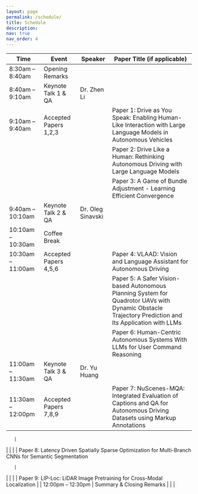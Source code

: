 ```yaml
---
layout: page
permalink: /schedule/
title: Schedule
description:
nav: true
nav_order: 4
---
```


| Time               | Event                        | Speaker             | Paper Title (if applicable) |
|--------------------|------------------------------|---------------------|-----------------------------|
| 8:30am – 8:40am    | Opening Remarks              |                     |                             |
| 8:40am – 9:10am    | Keynote Talk 1 & QA          | Dr. Zhen Li         |                             |
| 9:10am – 9:40am    | Accepted Papers 1,2,3        |                     | Paper 1: Drive as You Speak: Enabling Human-Like Interaction with Large Language Models in Autonomous Vehicles       |
|                    |                              |                     | Paper 2: Drive Like a Human: Rethinking Autonomous Driving with Large Language Models       |
|                    |                              |                     | Paper 3: A Game of Bundle Adjustment - Learning Efficient Convergence       |
| 9:40am – 10:10am   | Keynote Talk 2 & QA          | Dr. Oleg Sinavski   |                             |
| 10:10am – 10:30am  | Coffee Break                 |                     |                             |
| 10:30am – 11:00am  | Accepted Papers 4,5,6        |                     | Paper 4: VLAAD: Vision and Language Assistant for Autonomous Driving       |
|                    |                              |                     | Paper 5: A Safer Vision-based Autonomous Planning System for Quadrotor UAVs with Dynamic Obstacle Trajectory Prediction and Its Application with LLMs       |
|                    |                              |                     | Paper 6: Human-Centric Autonomous Systems With LLMs for User Command Reasoning       |
| 11:00am – 11:30am  | Keynote Talk 3 & QA          | Dr. Yu Huang        |                             |
| 11:30am – 12:00pm  | Accepted Papers 7,8,9        |                     | Paper 7: NuScenes-MQA: Integrated Evaluation of Captions and QA for Autonomous Driving Datasets using Markup Annotations

       |
|                    |                              |                     | Paper 8: Latency Driven Spatially Sparse Optimization for Multi-Branch CNNs for Semantic Segmentation

       |
|                    |                              |                     | Paper 9: LIP-Loc: LiDAR Image Pretraining for Cross-Modal Localization       |
| 12:00pm – 12:30pm  | Summary & Closing Remarks    |                     |                             |


